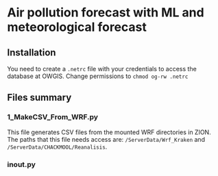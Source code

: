 # Air pollution forecast with ML and meteorological forecast

## Installation
You need to create a `.netrc` file with your credentials to access the database at OWGIS. 
Change permissions to `chmod og-rw .netrc`

## Files summary 
### 1_MakeCSV_From_WRF.py
This file generates CSV files from the mounted WRF directories in ZION. 
The paths that this file needs access are:
`/ServerData/Wrf_Kraken` and `/ServerData/CHACKMOOL/Reanalisis`.

### inout.py

